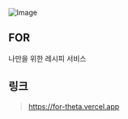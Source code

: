 ![Image](https://github.com/user-attachments/assets/e6227caf-f637-44ea-86af-2487d400417b)

## FOR

나만을 위한 레시피 서비스
## 링크
> https://for-theta.vercel.app
